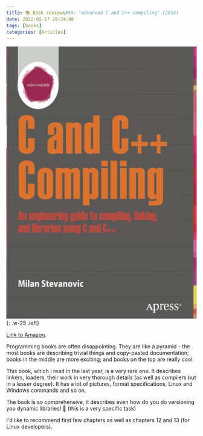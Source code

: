 ```yaml
---
title: 📚 Book review&#58; "Advanced C and C++ compiling" (2014)
date: 2022-05-17 20:24:00
tags: [books]
categories: [Articles]
---
```


![](/assets/img/posts/2022-05-17/cover.jpg){: .w-25 .left}

[Link to Amazon](https://www.amazon.com/Advanced-C-Compiling-Milan-Stevanovic/dp/1430266678).

Programming books are often disappointing. They are like a pyramid - the most books are describing trivial things
and copy-pasted documentation; books in the middle are more exciting; and books on the top are really cool.

This book, which I read in the last year, is a very rare one.
It describes linkers, loaders, their work in very thorough details (as well as compilers but in a lesser degree).
It has a lot of pictures, format specifications, Linux and Windows commands and so on.

The book is so comprehensive, it describes even how do you do versioning you dynamic libraries! 🤯 (this is a very specific task)

I'd like to recommend first few chapters as well as chapters 12 and 13 (for Linux developers).

